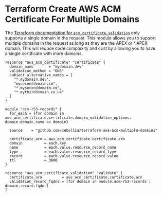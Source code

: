 # Terraform Create AWS ACM Certificate For Multiple Domains

The [Terraform documentation for `acm_certificate_validation`](https://registry.terraform.io/providers/hashicorp/aws/latest/docs/resources/acm_certificate_validation) 
only supports a single domain in the request. This module allows you to support multiple
domains in the request as long as they are the APEX or *.APEX domain. This will
reduce code complexity and cost by allowing you to have a single certificate
with more domains.

```
resource "aws_acm_certificate" "certificate" {
  domain_name       = "mydomain.dev"
  validation_method = "DNS"
  subject_alternative_names = [
    "*.mydomain.dev",
    "myseconddomain.co",
    "*.myseconddomain.co",
    "*.mythirddomain.co.uk"
  ]
}

module "acm-r53-records" {
  for_each = {for domain in aws_acm_certificate.certificate.domain_validation_options: domain.domain_name => domain}

  source    = "github.com/cebollia/terraform-aws-acm-multiple-domains"

  certificate_arn = aws_acm_certificate.certificate.arn
  domain          = each.key
  name            = each.value.resource_record_name
  type            = each.value.resource_record_type
  record          = each.value.resource_record_value
  ttl             = 3600
}

resource "aws_acm_certificate_validation" "validate" {
  certificate_arn         = aws_acm_certificate.certificate.arn
  validation_record_fqdns = [for domain in module.acm-r53-records : domain.record.fqdn ]
}
```